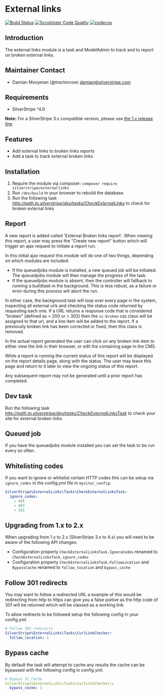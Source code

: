 # External links

[![Build Status](http://img.shields.io/travis/silverstripe/silverstripe-externallinks.svg?style=flat)](https://travis-ci.org/silverstripe/silverstripe-externallinks)
[![Scrutinizer Code Quality](https://scrutinizer-ci.com/g/silverstripe/silverstripe-externallinks/badges/quality-score.png?b=master)](https://scrutinizer-ci.com/g/silverstripe/silverstripe-externallinks/?branch=master)
[![codecov](https://codecov.io/gh/silverstripe/silverstripe-externallinks/branch/master/graph/badge.svg)](https://codecov.io/gh/silverstripe/silverstripe-externallinks)

## Introduction

The external links module is a task and ModelAdmin to track and to report on broken external links.

## Maintainer Contact

 * Damian Mooyman (@tractorcow) <damian@silverstripe.com>

## Requirements

* SilverStripe ^4.0

**Note:** For a SilverStripe 3.x compatible version, please use [the 1.x release line](https://github.com/silverstripe/silverstripe-externallinks/tree/1.0).

## Features

* Add external links to broken links reports
* Add a task to track external broken links

## Installation

 1. Require the module via composer: `composer require silverstripe/externallinks`
 2. Run `/dev/build` in your browser to rebuild the database.
 3. Run the following task *http://path.to.silverstripe/dev/tasks/CheckExternalLinks* to check for
    broken external links

## Report

A new report is added called 'External Broken links report'. When viewing this report, a user may press
the "Create new report" button which will trigger an ajax request to initiate a report run.

In this initial ajax request this module will do one of two things, depending on which modules are included:

* If the queuedjobs module is installed, a new queued job will be initiated. The queuedjobs module will then
  manage the progress of the task.
* If the queuedjobs module is absent, then the controller will fallback to running a buildtask in the background.
  This is less robust, as a failure or error during this process will abort the run.

In either case, the background task will loop over every page in the system, inspecting all external urls and
checking the status code returned by requesting each one. If a URL returns a response code that is considered
"broken" (defined as < 200 or > 302) then the `ss-broken` css class will be assigned to that url, and
a line item will be added to the report. If a previously broken link has been corrected or fixed, then
this class is removed.

In the actual report generated the user can click on any broken link item to either view the link in their browser,
or edit the containing page in the CMS.

While a report is running the current status of this report will be displayed on the report details page, along
with the status. The user may leave this page and return to it later to view the ongoing status of this report.

Any subsequent report may not be generated until a prior report has completed.

## Dev task

Run the following task *http://path.to.silverstripe/dev/tasks/CheckExternalLinksTask* to check your site for external
broken links.

## Queued job

If you have the queuedjobs module installed you can set the task to be run every so often.

## Whitelisting codes

If you want to ignore or whitelist certain HTTP codes this can be setup via `ignore_codes` in the config.yml
file in `mysite/_config`:

```yml
SilverStripe\ExternalLinks\Tasks\CheckExternalLinksTask:
  ignore_codes:
    - 401
    - 403
    - 501
```

## Upgrading from 1.x to 2.x

When upgrading from 1.x to 2.x (SilverStripe 3.x to 4.x) you will need to be aware of the following API changes:

 * Configuration property `CheckExternalLinksTask.IgnoreCodes` renamed to `CheckExternalLinksTask.ignore_codes`
 * Configuration property `CheckExternalLinksTask.FollowLocation` and `BypassCache` renamed to `follow_location` and `bypass_cache`

## Follow 301 redirects

You may want to follow a redirected URL a example of this would be redirecting from http to https
can give you a false poitive as the http code of 301 will be returned which will be classed
as a working link.

To allow redirects to be followed setup the following config in your config.yml

```yaml
# Follow 301 redirects
SilverStripe\ExternalLinks\Tasks\CurlLinkChecker:
  follow_location: 1
```

## Bypass cache

By default the task will attempt to cache any results the cache can be bypassed with the
following config in config.yml.

```yaml
# Bypass SS_Cache
SilverStripe\ExternalLinks\Tasks\CurlLinkChecker::
  bypass_cache: 1
```
